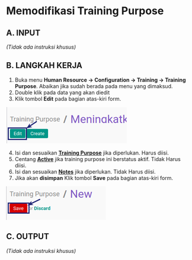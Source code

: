 # Memodifikasi Training Purpose

## A. INPUT

*(Tidak ada instruksi khusus)*

## B. LANGKAH KERJA

1. Buka menu **Human Resource -> Configuration -> Training -> Training Purpose**. Abaikan jika sudah berada pada menu yang dimaksud.
2. Double klik pada data yang akan diedit
3. Klik tombol **Edit** pada bagian atas-kiri form.

![](../../img/training-purpose/tombol-edit.png)

4. Isi dan sesuaikan **[Training Purpose](./penjelasan.md#field-name)** jika diperlukan. Harus diisi.
5. Centang **[Active](./penjelasan.md#field-active)** jika training purpose ini berstatus aktif. Tidak Harus diisi.
6. Isi dan sesuaikan **[Notes](./penjelasan.md#field-notes)** jika diperlukan. Tidak Harus diisi.
7. Jika akan **disimpan** Klik tombol **Save** pada bagian atas-kiri form.

![](../../img/training-purpose/tombol-save.png)

## C. OUTPUT

*(Tidak ada instruksi khusus)*
